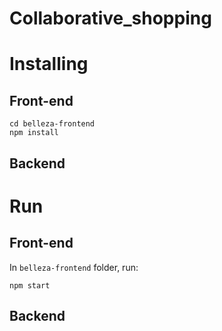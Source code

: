 # Collaborative_shopping

# Installing 

## Front-end
```
cd belleza-frontend
npm install
```
## Backend

# Run

## Front-end
In `belleza-frontend` folder, run:
```
npm start
```

## Backend
